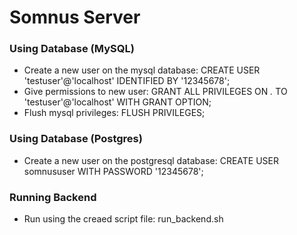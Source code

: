 # Somnus Server

### Using Database (MySQL)
- Create a new user on the mysql database: CREATE USER 'testuser'@'localhost' IDENTIFIED BY '12345678';
- Give permissions to new user: GRANT ALL PRIVILEGES ON *.* TO 'testuser'@'localhost' WITH GRANT OPTION;
- Flush mysql privileges: FLUSH PRIVILEGES;

### Using Database (Postgres)
- Create a new user on the postgresql database: CREATE USER somnususer WITH PASSWORD '12345678';

### Running Backend
- Run using the creaed script file: run_backend.sh
